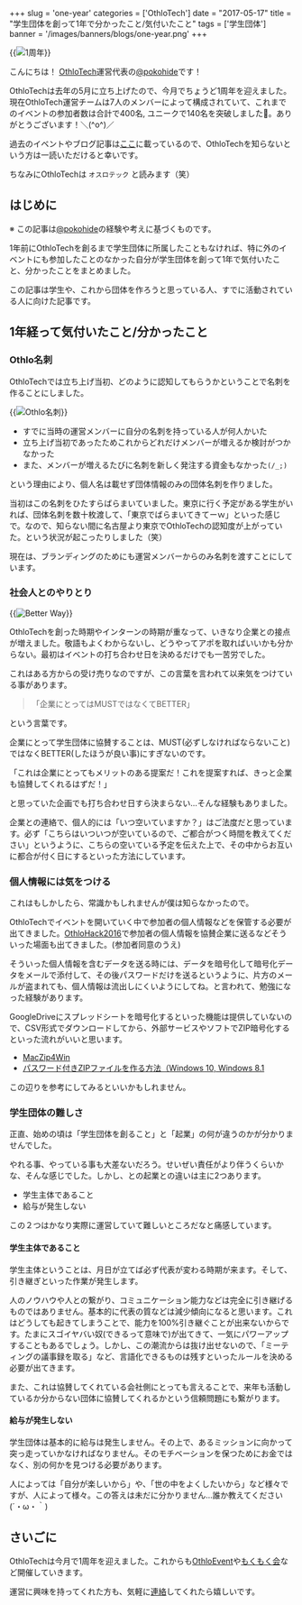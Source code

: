 +++
slug = 'one-year'
categories = ['OthloTech']
date = "2017-05-17"
title = "学生団体を創って1年で分かったこと/気付いたこと"
tags = ['学生団体']
banner = '/images/banners/blogs/one-year.png'
+++

{{<image src="/images/blogs/20170517/one-year.png"  alt="1周年" >}}

こんにちは！ [OthloTech](http://www.othlo.tech)運営代表の[@pokohide](https://twitter.com/hyde141421356)です！

OthloTechは去年の5月に立ち上げたので、今月でちょうど1周年を迎えました。現在OthloTech運営チームは7人のメンバーによって構成されていて、これまでのイベントの参加者数は合計で400名, ユニークで140名を突破しました🎉。ありがとうございます！＼(^o^)／

過去のイベントやブログ記事は[ここ](http://www.othlo.tech/events)に載っているので、OthloTechを知らないという方は一読いただけると幸いです。

ちなみにOthloTechは `オスロテック` と読みます（笑）

## はじめに

※ この記事は[@pokohide](https://twitter.com/hyde141421356)の経験や考えに基づくものです。

1年前にOthloTechを創るまで学生団体に所属したこともなければ、特に外のイベントにも参加したことのなかった自分が学生団体を創って1年で気付いたこと、分かったことをまとめました。

この記事は学生や、これから団体を作ろうと思っている人、すでに活動されている人に向けた記事です。

## 1年経って気付いたこと/分かったこと

### Othlo名刺

OthloTechでは立ち上げ当初、どのように認知してもらうかということで名刺を作ることにしました。

{{<image src="/images/blogs/20170517/card.png"  alt="Othlo名刺" >}}

* すでに当時の運営メンバーに自分の名刺を持っている人が何人かいた
* 立ち上げ当初であったためこれからどれだけメンバーが増えるか検討がつかなかった
* また、メンバーが増えるたびに名刺を新しく発注する資金もなかった`(/_;)`

という理由により、個人名は載せず団体情報のみの団体名刺を作りました。

当初はこの名刺をひたすらばらまいていました。東京に行く予定がある学生がいれば、団体名刺を数十枚渡して、「東京でばらまいてきてーｗ」といった感じで。なので、知らない間に名古屋より東京でOthloTechの認知度が上がっていた。という状況が起こったりしました（笑）

現在は、ブランディングのためにも運営メンバーからのみ名刺を渡すことにしています。

### 社会人とのやりとり

{{<image src="/images/blogs/20170517/better.png"  alt="Better Way" >}}

OthloTechを創った時期やインターンの時期が重なって、いきなり企業との接点が増えました。敬語もよくわからないし、どうやってアポを取ればいいかも分からない。最初はイベントの打ち合わせ日を決めるだけでも一苦労でした。

これはある方からの受け売りなのですが、この言葉を言われて以来気をつけている事があります。

> 「企業にとってはMUSTではなくてBETTER」

という言葉です。

企業にとって学生団体に協賛することは、MUST(必ずしなければならないこと)ではなくBETTER(したほうが良い事)にすぎないのです。

「これは企業にとってもメリットのある提案だ！これを提案すれば、きっと企業も協賛してくれるはずだ！」

と思っていた企画でも打ち合わせ日すら決まらない...そんな経験もありました。

企業との連絡で、個人的には「いつ空いていますか？」はご法度だと思っています。必ず「こちらはいついつが空いているので、ご都合がつく時間を教えてください」というように、こちらの空いている予定を伝えた上で、その中からお互いに都合が付く日にするといった方法にしています。

### 個人情報には気をつける

これはもしかしたら、常識かもしれませんが僕は知らなかったので。

OthloTechでイベントを開いていく中で参加者の個人情報などを保管する必要が出てきました。[OthloHack2016](http://hack.othlo.tech)で参加者の個人情報を協賛企業に送るなどそういった場面も出てきました。(参加者同意のうえ)

そういった個人情報を含むデータを送る時には、データを暗号化して暗号化データをメールで添付して、その後パスワードだけを送るというように、片方のメールが盗まれても、個人情報は流出しにくいようにしてね。と言われて、勉強になった経験があります。

GoogleDriveにスプレッドシートを暗号化するといった機能は提供していないので、CSV形式でダウンロードしてから、外部サービスやソフトでZIP暗号化するといった流れがいいと思います。

* [MacZip4Win](http://ynomura.com/home/?page_id=116)
* [パスワード付きZIPファイルを作る方法（Windows 10, Windows 8.1](http://did2memo.net/2016/01/02/windows-password-zip/)

この辺りを参考にしてみるといいかもしれません。

### 学生団体の難しさ

正直、始めの頃は「学生団体を創ること」と「起業」の何が違うのかが分かりませんでした。

やれる事、やっている事も大差ないだろう。せいぜい責任がより伴うくらいかな、そんな感じでした。しかし、との起業との違いは主に2つあります。

* 学生主体であること
* 給与が発生しない

この２つはかなり実際に運営していて難しいところだなと痛感しています。

#### 学生主体であること

学生主体ということは、月日が立てば必ず代表が変わる時期が来ます。そして、引き継ぎといった作業が発生します。

人のノウハウや人との繋がり、コミュニケーション能力などは完全に引き継げるものではありません。基本的に代表の質などは減少傾向になると思います。これはどうしても起きてしまうことで、能力を100%引き継ぐことが出来ないからです。たまにスゴイヤバい奴(できるって意味で)が出てきて、一気にパワーアップすることもあるでしょう。しかし、この潮流からは抜け出せないので、「ミーティングの議事録を取る」など、言語化できるものは残すといったルールを決める必要が出てきます。

また、これは協賛してくれている会社側にとっても言えることで、来年も活動しているか分からない団体に協賛してくれるかという信頼問題にも繋がります。

#### 給与が発生しない

学生団体は基本的に給与は発生しません。その上で、あるミッションに向かって突っ走っていかなければなりません。そのモチベーションを保つためにお金ではなく、別の何かを見つける必要があります。

人によっては「自分が楽しいから」や、「世の中をよくしたいから」など様々ですが、人によって様々。この答えは未だに分かりません...誰か教えてください(´・ω・｀)

## さいごに
OthloTechは今月で1周年を迎えました。これからも[OthloEvent](https://www.othlo.tech/events)や[もくもく会](http://www.othlo.tech/blogs/mokumoku/)など開催していきます。

運営に興味を持ってくれた方も、気軽に[連絡](http://www.othlo.tech/contact)してくれたら嬉しいです。
